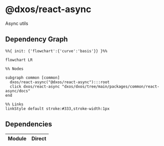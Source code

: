 # @dxos/react-async

Async utils

## Dependency Graph

```mermaid
%%{ init: {'flowchart':{'curve':'basis'}} }%%

flowchart LR

%% Nodes

subgraph common [common]
  dxos/react-async("@dxos/react-async"):::root
  click dxos/react-async "dxos/dxos/tree/main/packages/common/react-async/docs"
end

%% Links
linkStyle default stroke:#333,stroke-width:1px
```

## Dependencies

| Module | Direct |
|---|---|
